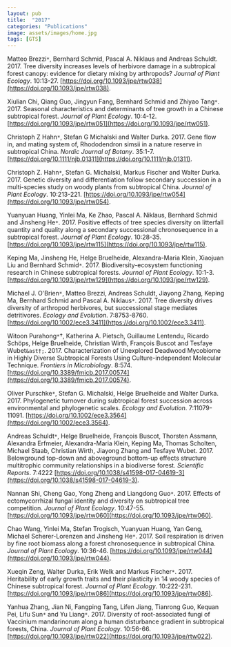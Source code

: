 ```yaml
---
layout: pub
title:  "2017"
categories: "Publications"
image: assets/images/home.jpg
tags: [GTS]
---
```

Matteo Brezzi<code>&ast;</code>, Bernhard Schmid, Pascal A. Niklaus and Andreas Schuldt. 2017. Tree diversity increases levels of herbivore damage in a subtropical forest canopy: evidence for dietary mixing by arthropods? *Journal of Plant Ecology*. 10:13-27. [https://doi.org/10.1093/jpe/rtw038](https://doi.org/10.1093/jpe/rtw038).


Xiulian Chi, Qiang Guo, Jingyun Fang, Bernhard Schmid and Zhiyao Tang<code>&ast;</code>. 2017. Seasonal characteristics and determinants of tree growth in a Chinese subtropical forest. *Journal of Plant Ecology*. 10:4-12. [https://doi.org/10.1093/jpe/rtw051](https://doi.org/10.1093/jpe/rtw051).

Christoph Z Hahn<code>&ast;</code>, Stefan G Michalski and Walter Durka. 2017. Gene flow in, and mating system of, Rhododendron simsii in a nature reserve in subtropical China. *Nordic Journal of Botany*. 35:1-7. [https://doi.org/10.1111/njb.01311](https://doi.org/10.1111/njb.01311).

Christoph Z. Hahn<code>&ast;</code>, Stefan G. Michalski, Markus Fischer and Walter Durka. 2017. Genetic diversity and differentiation follow secondary succession in a multi-species study on woody plants from subtropical China. *Journal of Plant Ecology*. 10:213-221. [https://doi.org/10.1093/jpe/rtw054](https://doi.org/10.1093/jpe/rtw054).


Yuanyuan Huang, Yinlei Ma, Ke Zhao, Pascal A. Niklaus, Bernhard Schmid and Jinsheng He<code>&ast;</code>. 2017. Positive effects of tree species diversity on litterfall quantity and quality along a secondary successional chronosequence in a subtropical forest. *Journal of Plant Ecology*. 10:28-35. [https://doi.org/10.1093/jpe/rtw115](https://doi.org/10.1093/jpe/rtw115).


Keping Ma, Jinsheng He, Helge Bruelheide, Alexandra-Maria Klein, Xiaojuan Liu and Bernhard Schmid<code>&ast;</code>. 2017. Biodiversity-ecosystem functioning research in Chinese subtropical forests. *Journal of Plant Ecology*. 10:1-3. [https://doi.org/10.1093/jpe/rtw129](https://doi.org/10.1093/jpe/rtw129).


Michael J. O'Brien<code>&ast;</code>, Matteo Brezzi, Andreas Schuldt, Jiayong Zhang, Keping Ma, Bernhard Schmid and Pascal A. Niklaus<code>&ast;</code>. 2017. Tree diversity drives diversity of arthropod herbivores, but successional stage mediates detritivores. *Ecology and Evolution*. 7:8753-8760. [https://doi.org/10.1002/ece3.3411](https://doi.org/10.1002/ece3.3411).


Witoon Purahong<code>&ast;</code>†, Katherina A. Pietsch, Guillaume Lentendu, Ricardo Schöps, Helge Bruelheide, Christian Wirth, François Buscot and Tesfaye Wubet<code>&ast†;</code>. 2017. Characterization of Unexplored Deadwood Mycobiome in Highly Diverse Subtropical Forests Using Culture-independent Molecular Technique. *Frontiers in Microbiology*. 8:574. [https://doi.org/10.3389/fmicb.2017.00574](https://doi.org/10.3389/fmicb.2017.00574).


Oliver Purschke<code>&ast;</code>, Stefan G. Michalski, Helge Bruelheide and Walter Durka. 2017. Phylogenetic turnover during subtropical forest succession across environmental and phylogenetic scales. *Ecology and Evolution*. 7:11079-11091. [https://doi.org/10.1002/ece3.3564](https://doi.org/10.1002/ece3.3564).


Andreas Schuldt<code>&ast;</code>, Helge Bruelheide, François Buscot, Thorsten Assmann, Alexandra Erfmeier, Alexandra-Maria Klein, Keping Ma, Thomas Scholten, Michael Staab, Christian Wirth, Jiayong Zhang and Tesfaye Wubet. 2017. Belowground top-down and aboveground bottom-up effects structure multitrophic community relationships in a biodiverse forest. *Scientific Reports*. 7:4222 [https://doi.org/10.1038/s41598-017-04619-3](https://doi.org/10.1038/s41598-017-04619-3).


Nannan Shi, Cheng Gao, Yong Zheng and Liangdong Guo<code>&ast;</code>. 2017. Effects of ectomycorrhizal fungal identity and diversity on subtropical tree competition. *Journal of Plant Ecology*. 10:47-55. [https://doi.org/10.1093/jpe/rtw060](https://doi.org/10.1093/jpe/rtw060).


Chao Wang, Yinlei Ma, Stefan Trogisch, Yuanyuan Huang, Yan Geng, Michael Scherer-Lorenzen and Jinsheng He<code>&ast;</code>. 2017. Soil respiration is driven by fine root biomass along a forest chronosequence in subtropical China. *Journal of Plant Ecology*. 10:36-46. [https://doi.org/10.1093/jpe/rtw044](https://doi.org/10.1093/jpe/rtw044).


Xueqin Zeng, Walter Durka, Erik Welk and Markus Fischer<code>&ast;</code>. 2017. Heritability of early growth traits and their plasticity in 14 woody species of Chinese subtropical forest. *Journal of Plant Ecology*. 10:222-231. [https://doi.org/10.1093/jpe/rtw086](https://doi.org/10.1093/jpe/rtw086).


Yanhua Zhang, Jian Ni, Fangping Tang, Lifen Jiang, Tianrong Guo, Kequan Pei, Lifu Sun<code>&ast;</code> and Yu Liang<code>&ast;</code>. 2017. Diversity of root-associated fungi of Vaccinium mandarinorum along a human disturbance gradient in subtropical forests, China. *Journal of Plant Ecology*. 10:56-66. [https://doi.org/10.1093/jpe/rtw022](https://doi.org/10.1093/jpe/rtw022).
